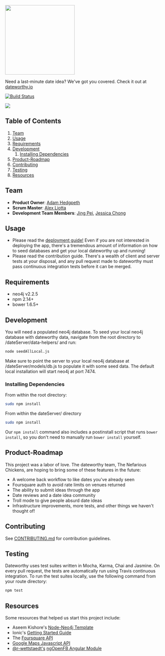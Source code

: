 
<img src="https://raw.githubusercontent.com/Nefarious-Chicken/dateworthy/master/dateServer/public/images/dateworthy.png" width="225px">


Need a last-minute date idea? We've got you covered. Check it out at [dateworthy.io](www.dateworthy.io)


[![Build Status](https://travis-ci.org/Nefarious-Chicken/dateworthy.svg?branch=master)](https://travis-ci.org/Nefarious-Chicken/dateworthy)

[<img src="https://raw.githubusercontent.com/Nefarious-Chicken/dateworthy/master/dateServer/public/images/dateworthy-site.png">](http://dateworthy.io)

## Table of Contents

1. [Team](#team)
1. [Usage](#Usage)
1. [Requirements](#requirements)
1. [Development](#development)
    1. [Installing Dependencies](#installing-dependencies)
1. [Product-Roadmap](#Product-Roadmap)
1. [Contributing](#contributing)
1. [Testing](#Testing)
1. [Resources](#Resources)

## Team

  - __Product Owner__: [Adam Hedgpeth](https://github.com/adamhedge)
  - __Scrum Master__: [Alex Liotta](https://github.com/aliotta)
  - __Development Team Members__: [Jing Pei](https://github.com/jingpei), [Jessica Chong](https://github.com/jessicalc)

## Usage

- Please read the [deployment guide!](https://github.com/Nefarious-Chicken/dateworthy/blob/master/Deployment-and-Database.md) Even if you are not interested in deploying the app, there's a tremendous amount of information on how to seed databases and get your local dateworthy up and running! 
- Please read the contribution guide.  There's a wealth of client and server tests at your disposal, and any pull request made to dateworthy must pass continuous integration tests before it can be merged.  

## Requirements

- neo4j v2.2.5
- npm 2.14+
- bower 1.6.5+


## Development

You will need a populated neo4j database.  To seed your local neo4j database with dateworthy data, navigate from the root directory to /dateServer/data-helpers/ and run:

```sh
node seedAllLocal.js
```

Make sure to point the server to your local neo4j database at /dateServer/models/db.js to populate it with some seed data. The default local installation will start neo4j at port 7474. 

### Installing Dependencies

From within the root directory:

```sh
sudo npm install
```

From within the dateServer/ directory
```sh
sudo npm install
```

Our `npm install` command also includes a postinstall script that runs `bower install`, so you don't need to manually run `bower install` yourself. 

## Product-Roadmap

This project was a labor of love. The dateworthy team, The Nefarious Chickens, are hoping to bring some of these features in the future:

- A welcome back workflow to like dates you've already seen
- Foursquare auth to avoid rate limits on venues returned
- The ability to submit ideas through the app
- Date reviews and a date idea community
- Troll mode to give people absurd date ideas
- Infrastructure improvements, more tests, and other things we haven't thought of!

## Contributing

See [CONTRIBUTING.md](_CONTRIBUTING.md) for contribution guidelines.

## Testing

Dateworthy uses test suites written in Mocha, Karma, Chai and Jasmine. On every pull request, the tests are automatically run using Travis continuous integration. To run the test suites locally, use the following command from your route directory:

```javascript
npm test
```
## Resources

Some resources that helped us start this project include:

- Aseem Kishore's [Node-Neo4j Template](https://github.com/aseemk/node-neo4j-template)
- Ionic's [Getting Started Guide](http://www.ionicframework.com/docs/guide/)
- The [Foursquare API](https://developer.foursquare.com/) 
- [Google Maps Javascript API](https://developers.google.com/maps/documentation/javascript/)
- [@r-wettstaedt's](https://github.com/r-wettstaedt) [ngOpenFB Angular Module](https://github.com/r-wettstaedt/ngOpenFB)
